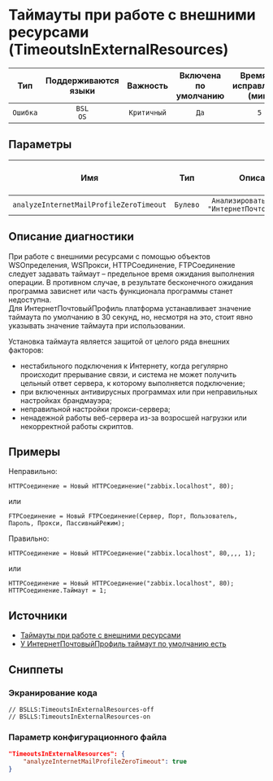 # Таймауты при работе с внешними ресурсами (TimeoutsInExternalResources)

|   Тип    |    Поддерживаются<br>языки    |  Важность   |    Включена<br>по умолчанию    |    Время на<br>исправление (мин)    |                Теги                 |
|:--------:|:-----------------------------:|:-----------:|:------------------------------:|:-----------------------------------:|:-----------------------------------:|
| `Ошибка` |         `BSL`<br>`OS`         | `Критичный` |              `Да`              |                 `5`                 |    `unpredictable`<br>`standard`    |

## Параметры 


|                   Имя                   |   Тип    |                      Описание                       |    Значение<br>по умолчанию    |
|:---------------------------------------:|:--------:|:---------------------------------------------------:|:------------------------------:|
| `analyzeInternetMailProfileZeroTimeout` | `Булево` | `Анализировать таймаут у "ИнтернетПочтовыйПрофиль"` |             `true`             |
<!-- Блоки выше заполняются автоматически, не трогать -->
## Описание диагностики

При работе с внешними ресурсами с помощью объектов WSОпределения, WSПрокси, HTTPСоединение, FTPСоединение следует задавать таймаут – предельное время ожидания выполнения операции. В противном случае, в результате бесконечного ожидания программа зависнет или часть функционала программы станет недоступна.  
Для ИнтернетПочтовыйПрофиль платформа устанавливает значение таймаута по умолчанию в 30 секунд, но, несмотря на это, стоит явно указывать значение таймаута при использовании.

Установка таймаута является защитой от целого ряда внешних факторов:

* нестабильного подключения к Интернету, когда регулярно происходит прерывание связи, и система не может получить цельный ответ сервера, к которому выполняется подключение;
* при включенных антивирусных программах или при неправильных настройках брандмауэра;
* неправильной настройки прокси-сервера;
* ненадежной работы веб-сервера из-за возросшей нагрузки или некорректной работы скриптов.

## Примеры

Неправильно:

```bsl
HTTPСоединение = Новый HTTPСоединение("zabbix.localhost", 80);
```

или

```bsl
FTPСоединение = Новый FTPСоединение(Сервер, Порт, Пользователь, Пароль, Прокси, ПассивныйРежим);
```

Правильно:

```bsl
HTTPСоединение = Новый HTTPСоединение("zabbix.localhost", 80,,,, 1);
```

или

```bsl
HTTPСоединение = Новый HTTPСоединение("zabbix.localhost", 80);
HTTPСоединение.Таймаут = 1;
```

## Источники

* [Таймауты при работе с внешними ресурсами](https://its.1c.ru/db/v8std#content:748:hdoc)
* [У ИнтернетПочтовыйПрофиль таймаут по умолчанию есть](https://its.1c.ru/db/metod8dev/content/2358/hdoc)

## Сниппеты

<!-- Блоки ниже заполняются автоматически, не трогать -->
### Экранирование кода

```bsl
// BSLLS:TimeoutsInExternalResources-off
// BSLLS:TimeoutsInExternalResources-on
```

### Параметр конфигурационного файла

```json
"TimeoutsInExternalResources": {
    "analyzeInternetMailProfileZeroTimeout": true
}
```
